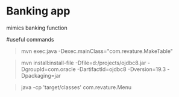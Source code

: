 # Banking app
mimics banking function 

#useful commands

> mvn exec:java -Dexec.mainClass="com.revature.MakeTable"


> mvn install:install-file -Dfile=d:/projects/ojdbc8.jar -DgroupId=com.oracle -DartifactId=ojdbc8 -Dversion=19.3 -Dpackaging=jar
 
> java -cp 'target/classes' com.revature.Menu